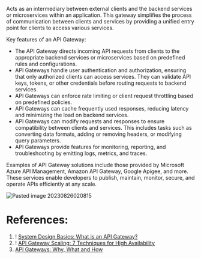 Acts as an intermediary between external clients and the backend services or microservices within an application. This gateway simplifies the process of communication between clients and services by providing a unified entry point for clients to access various services.

Key features of an API Gateway:

- The API Gateway directs incoming API requests from clients to the appropriate backend services or microservices based on predefined rules and configurations.
- API Gateways handle user authentication and authorization, ensuring that only authorized clients can access services. They can validate API keys, tokens, or other credentials before routing requests to backend services.
- API Gateways can enforce rate limiting or client request throttling based on predefined policies.
- API Gateways can cache frequently used responses, reducing latency and minimizing the load on backend services.
- API Gateways can modify requests and responses to ensure compatibility between clients and services. This includes tasks such as converting data formats, adding or removing headers, or modifying query parameters.
- API Gateways provide features for monitoring, reporting, and troubleshooting by emitting logs, metrics, and traces.

Examples of API Gateway solutions include those provided by Microsoft Azure API Management, Amazon API Gateway, Google Apigee, and more. These services enable developers to publish, maintain, monitor, secure, and operate APIs efficiently at any scale.

![Pasted image 20230826020815](../../../../_Attachments/Pasted%20image%2020230826020815.png)

# References:

1. ! [System Design Basics: What is an API Gateway?](https://medium.com/geekculture/system-design-basics-what-is-an-api-gateway-b858e9491608)
2. ! [API Gateway Scaling: 7 Techniques for High Availability](https://eyer.ai/blog/api-gateway-scaling-7-techniques-for-high-availability/)
3. [API Gateways: Why, What and How](https://blog.vvsevolodovich.dev/api-gateways-why-what-and-how/)